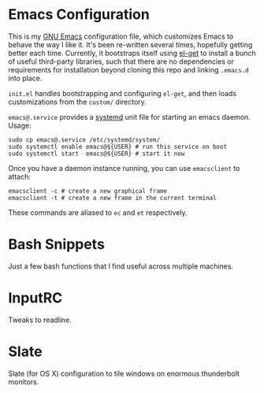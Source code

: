 Emacs Configuration
===================

This is my [GNU Emacs](http://www.gnu.org/software/emacs/) configuration file,
which customizes Emacs to behave the way I like it.  It's been re-written
several times, hopefully getting better each time.  Currently, it bootstraps
itself using [el-get](https://github.com/dimitri/el-get) to install a bunch
of useful third-party libraries, such that there are no dependencies or
requirements for installation beyond cloning this repo and linking `.emacs.d`
into place.

`init.el` handles bootstrapping and configuring `el-get`, and then loads
customizations from the `custom/` directory.

`emacs@.service` provides a
[systemd](http://freedesktop.org/wiki/Software/systemd) unit file for starting
an emacs daemon.  Usage:

    sudo cp emacs@.service /etc/systemd/system/
    sudo systemctl enable emacs@${USER} # run this service on boot
    sudo systemctl start  emacs@${USER} # start it now

Once you have a daemon instance running, you can use `emacsclient` to attach:

    emacsclient -c # create a new graphical frame
    emacsclient -t # create a new frame in the current terminal

These commands are aliased to `ec` and `et` respectively.

Bash Snippets
=============

Just a few bash functions that I find useful across multiple machines.

InputRC
=======

Tweaks to readline.

Slate
=====

Slate (for OS X) configuration to tile windows on enormous thunderbolt monitors.
